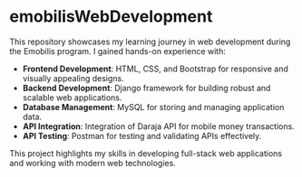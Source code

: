 # emobilisWebDevelopment

This repository showcases my learning journey in web development during the Emobilis program. I gained hands-on experience with:  
- **Frontend Development**: HTML, CSS, and Bootstrap for responsive and visually appealing designs.  
- **Backend Development**: Django framework for building robust and scalable web applications.  
- **Database Management**: MySQL for storing and managing application data.  
- **API Integration**: Integration of Daraja API for mobile money transactions.  
- **API Testing**: Postman for testing and validating APIs effectively.  

This project highlights my skills in developing full-stack web applications and working with modern web technologies.

